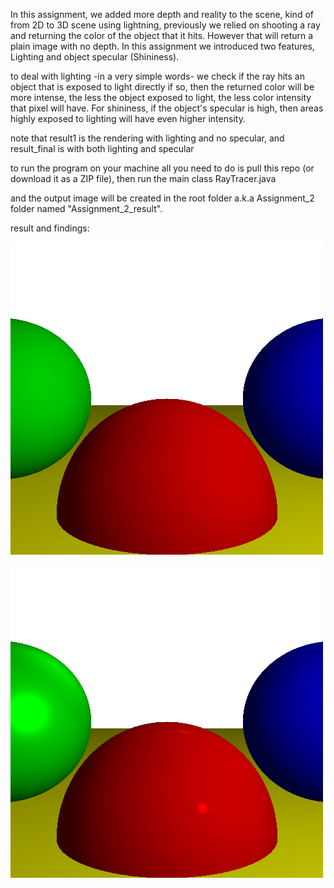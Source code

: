 In this assignment, we added more depth and reality to the scene, kind of from 2D to 3D scene using lightning,
previously we relied on shooting a ray and returning the color of the object that it hits. However that will 
return a plain image with no depth. In this assignment we introduced two features, Lighting and object specular (Shininess).

to deal with lighting -in a very simple words- we check if the ray hits an object that is exposed to light directly
if so, then the returned color will be more intense, the less the object exposed to light, the less color intensity
that pixel will have. For shininess, if the object's specular is high, then areas highly exposed to lighting will have even higher intensity.

note that result1 is the rendering with lighting and no specular, and result_final is with both lighting and specular

to run the program on your machine all you need to do is pull this repo (or download it as a ZIP file), then run the main class RayTracer.java

and the output image will be created in the root folder a.k.a Assignment_2 folder named "Assignment_2_result".

result and findings:

![rendering with lighting and no specular](Assignment_2_result1.png)

![rendering with both lighting and specular](Assignment_2_result_final.png)
